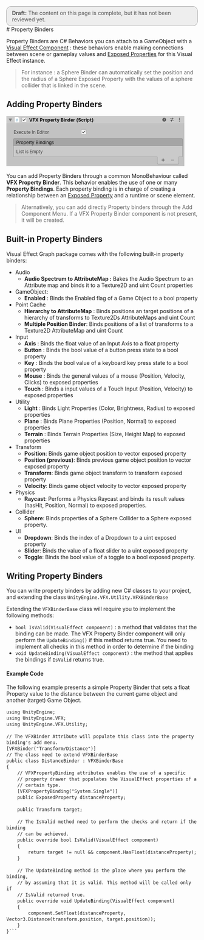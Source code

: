 <div style="border: solid 1px #999; border-radius:12px; background-color:#EEE; padding: 8px; padding-left:14px; color: #555; font-size:14px;"><b>Draft:</b> The content on this page is complete, but it has not been reviewed yet.</div>
# Property Binders

Property Binders are C# Behaviors you can attach to a GameObject with a [Visual Effect Component](VisualEffectComponent.md) : these behaviors enable making connections between scene or gameplay values and [Exposed Properties](Blackboard.md#exposed-properties-in-inspector) for this Visual Effect instance.

> For instance : a Sphere Binder can automatically set the position and the radius of a Sphere Exposed Property with the values of a sphere collider that is linked in the scene.

## Adding Property Binders

![](Images/PropertyBinder.png)

You can add Property Binders through a common MonoBehaviour called **VFX Property Binder**. This behavior enables the use of one or many **Property Bindings**. Each property binding is in charge of creating a relationship between an [Exposed Property](Blackboard.md#exposed-properties-in-inspector) and a runtime or scene element. 

> Alternatively, you can add directly Property binders through the Add Component Menu. If a VFX Property Binder component is not present, it will be created. 

## Built-in Property Binders

Visual Effect Graph package comes with the following built-in property binders:

* Audio
  * **Audio Spectrum to AttributeMap :** Bakes the Audio Spectrum to an Attribute map and binds it to a Texture2D and uint Count properties
* GameObject:
  * **Enabled** : Binds the Enabled flag of a Game Object to a bool property
* Point Cache
  * **Hierarchy to AttributeMap** : Binds positions an target positions of a hierarchy of transforms to Texture2Ds AttributeMaps and uint Count
  * **Multiple Position Binder**: Binds positions of a list of transforms to a Texture2D AttributeMap and uint Count
* Input
  * **Axis** : Binds the float value of an Input Axis to a float property
  * **Button** : Binds the bool value of a button press state to a bool property
  * **Key** : Binds the bool value of a keyboard key press state to a bool property
  * **Mouse** : Binds the general values of a mouse (Position, Velocity, Clicks) to exposed properties
  * **Touch** : Binds a input values of a Touch Input (Position, Velocity) to exposed properties
* Utility
  * **Light** : Binds Light Properties (Color, Brightness, Radius) to exposed properties
  * **Plane** : Binds Plane Properties (Position, Normal) to exposed properties
  * **Terrain** : Binds Terrain Properties (Size, Height Map) to exposed properties
* Transform
  * **Position**: Binds game object position to vector exposed property
  * **Position (previous)**: Binds previous game object position to vector exposed property
  * **Transform**: Binds game object transform to transform exposed property
  * **Velocity**: Binds game object velocity to vector exposed property
* Physics
  * **Raycast**: Performs a Physics Raycast and binds its result values (hasHit, Position, Normal) to exposed properties.
* Collider
  * **Sphere**: Binds properties of a Sphere Collider to a Sphere exposed property.
* UI
  * **Dropdown**: Binds the index of a Dropdown to a uint exposed property
  * **Slider**: Binds the value of a float slider to a uint exposed property
  * **Toggle**: Binds the bool value of a toggle to a bool exposed property.

## Writing Property Binders

You can write property binders by adding new C# classes to your project, and extending the class `UnityEngine.VFX.Utility.VFXBinderBase`

Extending the `VFXBinderBase` class will require you to implement the following methods:

* `bool IsValid(VisualEffect component)` : a method that validates that the binding can be made. The VFX Property Binder component will only perform the `UpdateBinding()` if this method returns true. You need to implement all checks in this method in order to determine if the binding 
* `void UpdateBinding(VisualEffect component)` : the method that applies the bindings if `IsValid` returns true.

#### Example Code

The following example presents a simple Property Binder that sets a float Property value to the distance between the current game object and another (target) Game Object.

```
using UnityEngine;
using UnityEngine.VFX;
using UnityEngine.VFX.Utility;

// The VFXBinder Attribute will populate this class into the property binding's add menu.
[VFXBinder("Transform/Distance")]
// The class need to extend VFXBinderBase
public class DistanceBinder : VFXBinderBase
{
	// VFXPropertyBinding attributes enables the use of a specific
	// property drawer that populates the VisualEffect properties of a
	// certain type.
    [VFXPropertyBinding("System.Single")]
    public ExposedProperty distanceProperty;

    public Transform target;

	// The IsValid method need to perform the checks and return if the binding
	// can be achieved.
    public override bool IsValid(VisualEffect component)
    {
        return target != null && component.HasFloat(distanceProperty);
    }

	// The UpdateBinding method is the place where you perform the binding,
	// by assuming that it is valid. This method will be called only if
	// IsValid returned true.
    public override void UpdateBinding(VisualEffect component)
    {
        component.SetFloat(distanceProperty, Vector3.Distance(transform.position, target.position));
    }
}```
```